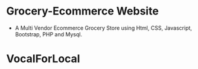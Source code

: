 # Grocery-Ecommerce Website

- A Multi Vendor Ecommerce Grocery Store using Html, CSS, Javascript, Bootstrap, PHP and Mysql.

# VocalForLocal
